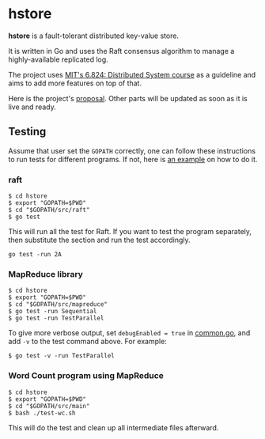 # hstore

**hstore** is a fault-tolerant distributed key-value store. 

It is written in Go and uses the Raft consensus algorithm 
to manage a highly-available replicated log.

The project uses [MIT's 6.824: Distributed
System course](https://pdos.csail.mit.edu/6.824/) as a guideline and aims to
add more features on top of that.

Here is the project's [proposal](PROPOSAL.md). Other parts will be updated as
soon as it is live and ready.

## Testing

Assume that user set the `GOPATH` correctly, one can follow these instructions 
to run tests for different programs. If not, here is
[an example](https://github.com/hoanhan101/go-playground) on how to do it.

### raft

```
$ cd hstore
$ export "GOPATH=$PWD" 
$ cd "$GOPATH/src/raft"
$ go test
```

This will run all the test for Raft. If you want to test the program
separately, then substitute the section and run the test accordingly.

```
go test -run 2A
```

### MapReduce library

```
$ cd hstore
$ export "GOPATH=$PWD" 
$ cd "$GOPATH/src/mapreduce"
$ go test -run Sequential
$ go test -run TestParallel
```

To give more verbose output, set `debugEnabled = true` in
[common.go](common.go), and add `-v` to the test command above. For example:

```
$ go test -v -run TestParallel
```

### Word Count program using MapReduce

```
$ cd hstore
$ export "GOPATH=$PWD"
$ cd "$GOPATH/src/main"
$ bash ./test-wc.sh
```

This will do the test and clean up all intermediate files afterward.
